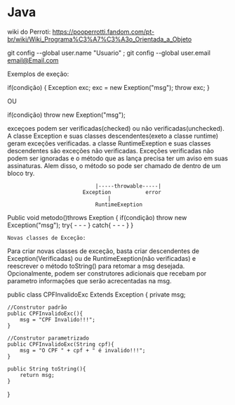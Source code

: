 # Java
wiki do Perroti: https://pooperrotti.fandom.com/pt-br/wiki/Wiki_Programa%C3%A7%C3%A3o_Orientada_a_Objeto

 git config --global user.name "Usuario" ; git config --global user.email email@Email.com

Exemplos de exeção:
 
if(condição) {
   Exception exc;
   exc = new Exeption("msg");
   throw exc;
}

OU

if(condição) throw new Exeption("msg");

exceçoes podem ser verificadas(checked) ou não verificadas(unchecked). A classe Exception e suas classes descendentes(exeto a classe runtime) geram exceções verificadas. a classe RuntimeExeption e suas classes descendentes são exceções não verificadas.
Exceções verificadas não podem ser ignoradas e o método que as lança precisa ter um aviso em suas assinaturas. Alem disso, o método so pode ser chamado de dentro de um bloco try.


								|-----throwable-----|
							Exception			error
									|
								RuntimeExeption
								
Public void metodo()throws Exeption
{
	if(condição) throw new Exception("msg");
	try{
	-
	-
	-
	}
	catch{
	-
	-
	-
	}
}

	Novas classes de Exceção:
	
Para criar novas classes de exceção, basta criar descendentes de Exception(Verificadas) ou de RuntimeExeption(não verificadas) e reescrever o método toString() para retomar a msg desejada. Opcionalmente, podem ser construtores adicionais que recebam por parametro informações que serão acrecentadas na msg.

public class CPFInvalidoExc Extends Exception {
	private msg;
	
	//Construtor padrão
	public CPFInvalidoExc(){
		msg = "CPF Invalido!!!";		
	}
	
	//Construtor parametrizado
	public CPFInvalidoExc(String cpf){
		msg = "O CPF " + cpf + " é invalido!!!";		
	}
	
	public String toString(){
		return msg;
	}
}